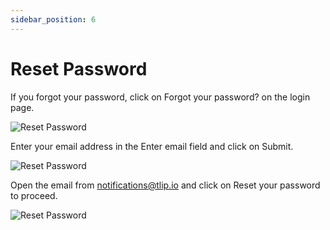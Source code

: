 ```yaml
---
sidebar_position: 6
---
```


# Reset Password

If you forgot your password, click on Forgot your password? on the login page.

![Reset Password](/img/userGuide/rp1.png)

Enter your email address in the Enter email field and click on Submit.

![Reset Password](/img/userGuide/rp2.png)

Open the email from notifications@tlip.io and click on Reset your password to proceed.

![Reset Password](/img/userGuide/rp3.png)
